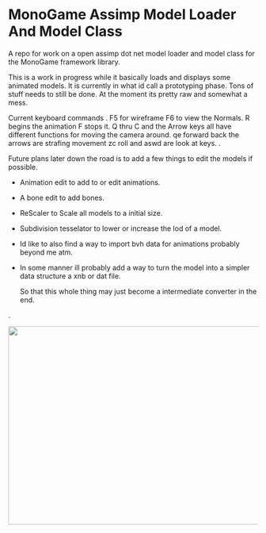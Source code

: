 # MonoGame Assimp Model Loader And Model Class
A repo for work on a open assimp dot net model loader and model class for the MonoGame framework library.

This is a work in progress while it basically loads and displays some animated models. 
It is currently in what id call a prototyping phase. 
Tons of stuff needs to still be done.
At the moment its pretty raw and somewhat a mess.

Current keyboard commands 
.
F5 for wireframe 
F6 to view the Normals.
R begins the animation F stops it.
Q thru C and the Arrow keys all have different functions for moving the camera around.
qe forward back the arrows are strafing movement zc roll and aswd are look at keys.
.

Future plans later down the road is to add a few things to edit the models if possible.

* Animation edit to add to or edit animations.

* A bone edit to add bones.

* ReScaler to Scale all models to a initial size.

* Subdivision tesselator to lower or increase the lod of a model.

* Id like to also find a way to import bvh data for animations probably beyond me atm.

* In some manner ill probably add a way to turn the model into a simpler data structure a xnb or dat file.

  So that this whole thing may just become a intermediate converter in the end.

.

 <img src="https://raw.githubusercontent.com/willmotil/MonoGameAssimpModelLoader/master/Dude.png"  height="400" width="600"> 
